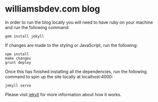 # williamsbdev.com blog

In order to run the blog locally you will need to have ruby on your machine and
run the following command:

    gem install jekyll

If changes are made to the styling or JavaScript, run the following:

    npm install
    make changes
    grunt deploy

Once this has finished installing all the dependencies, run the following
command to spin up the site locally at localhost:4000:

    jekyll serve

Please visit [jekyll](http://jekyllrb.com/) for more information about
how it works.
